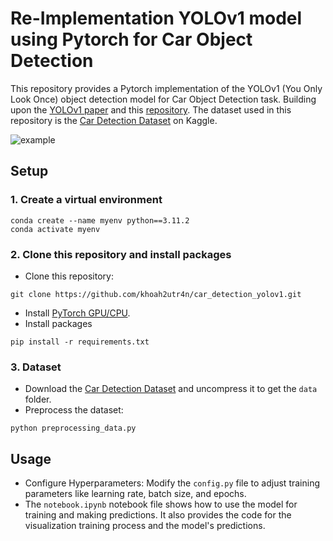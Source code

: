 # Re-Implementation YOLOv1 model using Pytorch for Car Object Detection
This repository provides a Pytorch implementation of the YOLOv1 (You Only Look Once) object detection model for Car Object Detection task. Building upon the [YOLOv1 paper](https://ieeexplore.ieee.org/document/7780460/) and this [repository](https://github.com/aladdinpersson/Machine-Learning-Collection). The dataset used in this repository is the [Car Detection Dataset](https://www.kaggle.com/datasets/sshikamaru/car-object-detection) on Kaggle.

![example](https://github.com/user-attachments/assets/db850f1f-e25b-46bc-a763-473fda753042)


## Setup
### 1. Create a virtual environment 
  ```
  conda create --name myenv python==3.11.2
  conda activate myenv
  ```
### 2. Clone this repository and install packages
  * Clone this repository:
  ```
  git clone https://github.com/khoah2utr4n/car_detection_yolov1.git
  ```
  * Install [PyTorch GPU/CPU](https://pytorch.org/get-started/locally/).
  * Install packages
  ```
  pip install -r requirements.txt
  ```
### 3. Dataset
  * Download the [Car Detection Dataset](https://www.kaggle.com/datasets/sshikamaru/car-object-detection) and uncompress it to get the `data` folder.
  * Preprocess the dataset:
  ```
  python preprocessing_data.py
  ```
## Usage
 * Configure Hyperparameters: Modify the `config.py` file to adjust training parameters like learning rate, batch size, and epochs.
 * The `notebook.ipynb` notebook file shows how to use the model for training and making predictions. It also provides the code for the visualization training process and the model's predictions.

